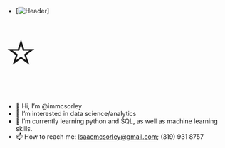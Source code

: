 - [![Header](https://raw.githubusercontent.com/MartinHeinz/<OWNER>/<OWNER>/readme_header.png "Header")]

<span style='font-size:100px;'>&#11088;</span>

</body>
</html>

- 👋 Hi, I’m @immcsorley
- 👀 I’m interested in data science/analytics
- 🌱 I’m currently learning python and SQL, as well as machine learning skills.
- 📫 How to reach me: Isaacmcsorley@gmail.com; (319) 931 8757

<!---
immcsorley/immcsorley is a ✨ special ✨ repository because its `README.md` (this file) appears on your GitHub profile.
You can click the Preview link to take a look at your changes.
--->
